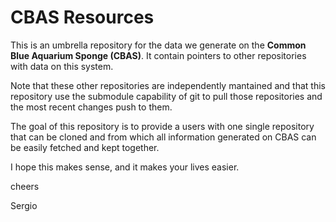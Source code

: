 # CBAS Resources

This is an umbrella repository for the data we generate on the **Common Blue Aquarium Sponge (CBAS)**. It contain pointers to other repositories with data on this system.

Note that these other repositories are independently mantained and that this repository use the submodule capability of git to pull those repositories and the most recent changes push to them.

The goal of this repository is to provide a users with one single repository that can be cloned and from which all information generated on CBAS can be easily fetched and kept together.

I hope this makes sense, and it makes your lives easier.

cheers

Sergio

